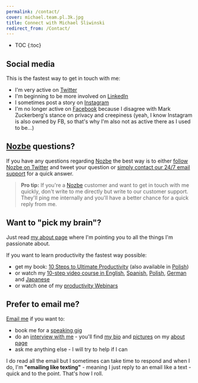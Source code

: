 ```yaml
---
permalink: /contact/
cover: michael.team.pl.3k.jpg
title: Connect with Michael Sliwinski
redirect_from: /Contact/
---
```


* TOC
{:toc}

## Social media

This is the fastest way to get in touch with me:

* I'm very active on [Twitter](https://twitter.com/MSliwinski)
* I'm beginning to be more involved on [LinkedIn](https://www.linkedin.com/in/michaelsliwinski)
* I sometimes post a story on [Instagram](https://www.instagram.com/michaelsliwinski/)
* I'm no longer active on [Facebook](https://www.facebook.com/michael.sliwinski) because I disagree with Mark Zuckerberg's stance on privacy and creepiness (yeah, I know Instagram is also owned by FB, so that's why I'm also not as active there as I used to be…)

## [Nozbe][n] questions?

If you have any questions regarding [Nozbe][n] the best way is to either [follow Nozbe on Twitter][tn] and tweet your question or [simply contact our 24/7 email support][support] for a quick answer.

> **Pro tip:** If you're a [Nozbe][n] customer and want to get in touch with me quickly, don't write to me directly but write to our customer support. They'll ping me internally and you'll have a better chance for a quick reply from me.

## Want to "pick my brain"?

Just read [my about page](/about) where I'm pointing you to all the things I'm passionate about.

If you want to learn productivity the fastest way possible:

* get my book: [10 Steps to Ultimate Productivity](https://productivitycourse.com) (also available in [Polish](http://kursproduktywnosci.pl))
* or watch my [10-step video course in English](https://help.nozbe.com/bonus/introduction/), [Spanish](https://help.nozbe.com/es/bonus/introduction/), [Polish](https://help.nozbe.com/pl/bonus/introduction/), [German](https://help.nozbe.com/de/bonus/introduction/) and [Japanese](https://help.nozbe.com/ja/bonus/introduction/)
* or watch one of my [productivity Webinars](/webinar)

## Prefer to email me?

[Email me][email] if you want to:

* book me for a [speaking gig](/about/#speaking)
* do an [interview with me](/guest) - you'll find [my bio](/about/#short-bio) and [pictures](/about/#selfies) on my [about page](/about)
* ask me anything else - I will try to help if I can

I do read all the email but I sometimes can take time to respond and when I do, I'm **"emailing like texting"** - meaning I just reply to an email like a text - quick and to the point. That's how I roll.

[n]: https://michael.gratis/nozbe
[support]: https://nozbe.com/contact
[tn]: https://twitter.com/nozbe
[email]: mailto:michaels@hey.com